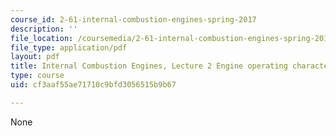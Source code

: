 ```yaml
---
course_id: 2-61-internal-combustion-engines-spring-2017
description: ''
file_location: /coursemedia/2-61-internal-combustion-engines-spring-2017/cf3aaf55ae71710c9bfd3056515b9b67_MIT2_61S17_lec2.pdf
file_type: application/pdf
layout: pdf
title: Internal Combustion Engines, Lecture 2 Engine operating characteristics
type: course
uid: cf3aaf55ae71710c9bfd3056515b9b67

---
```

None